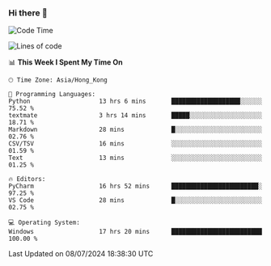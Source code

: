 ### Hi there 👋

<!--
**RoiexLee/RoiexLee** is a ✨ _special_ ✨ repository because its `README.md` (this file) appears on your GitHub profile.

Here are some ideas to get you started:

- 🔭 I’m currently working on ...
- 🌱 I’m currently learning ...
- 👯 I’m looking to collaborate on ...
- 🤔 I’m looking for help with ...
- 💬 Ask me about ...
- 📫 How to reach me: ...
- 😄 Pronouns: ...
- ⚡ Fun fact: ...
-->

<!--START_SECTION:waka-->
![Code Time](http://img.shields.io/badge/Code%20Time-614%20hrs%204%20mins-blue)

![Lines of code](https://img.shields.io/badge/From%20Hello%20World%20I%27ve%20Written-38.4%20thousand%20lines%20of%20code-blue)

📊 **This Week I Spent My Time On** 

```text
🕑︎ Time Zone: Asia/Hong_Kong

💬 Programming Languages: 
Python                   13 hrs 6 mins       ███████████████████░░░░░░   75.52 % 
textmate                 3 hrs 14 mins       █████░░░░░░░░░░░░░░░░░░░░   18.71 % 
Markdown                 28 mins             █░░░░░░░░░░░░░░░░░░░░░░░░   02.76 % 
CSV/TSV                  16 mins             ░░░░░░░░░░░░░░░░░░░░░░░░░   01.59 % 
Text                     13 mins             ░░░░░░░░░░░░░░░░░░░░░░░░░   01.25 % 

🔥 Editors: 
PyCharm                  16 hrs 52 mins      ████████████████████████░   97.25 % 
VS Code                  28 mins             █░░░░░░░░░░░░░░░░░░░░░░░░   02.75 % 

💻 Operating System: 
Windows                  17 hrs 20 mins      █████████████████████████   100.00 % 
```


 Last Updated on 08/07/2024 18:38:30 UTC
<!--END_SECTION:waka-->
